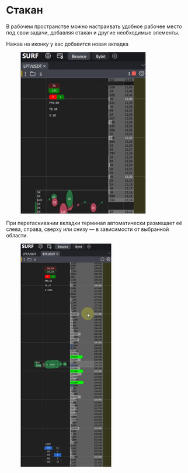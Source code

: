 # Стакан

В рабочем пространстве можно настраивать удобное рабочее место под свои задачи, добавляя стакан и другие необходимые элементы.



Нажав на иконку у вас добавится новая вкладка

<figure><img src="../../../.gitbook/assets/bandicam 2025-05-30 19-17-57-185.gif" alt="" width="342"><figcaption></figcaption></figure>

При перетаскивании вкладки терминал автоматически размещает её слева, справа, сверху или снизу — в зависимости от выбранной области.

<figure><img src="../../../.gitbook/assets/bandicam 2025-05-30 19-21-16-984.gif" alt="" width="248"><figcaption></figcaption></figure>

